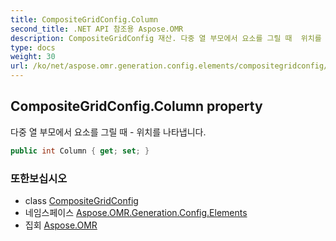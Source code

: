 ```yaml
---
title: CompositeGridConfig.Column
second_title: .NET API 참조용 Aspose.OMR
description: CompositeGridConfig 재산. 다중 열 부모에서 요소를 그릴 때  위치를 나타냅니다.
type: docs
weight: 30
url: /ko/net/aspose.omr.generation.config.elements/compositegridconfig/column/
---
```

## CompositeGridConfig.Column property

다중 열 부모에서 요소를 그릴 때 - 위치를 나타냅니다.

```csharp
public int Column { get; set; }
```

### 또한보십시오

* class [CompositeGridConfig](../)
* 네임스페이스 [Aspose.OMR.Generation.Config.Elements](../../compositegridconfig/)
* 집회 [Aspose.OMR](../../../)


